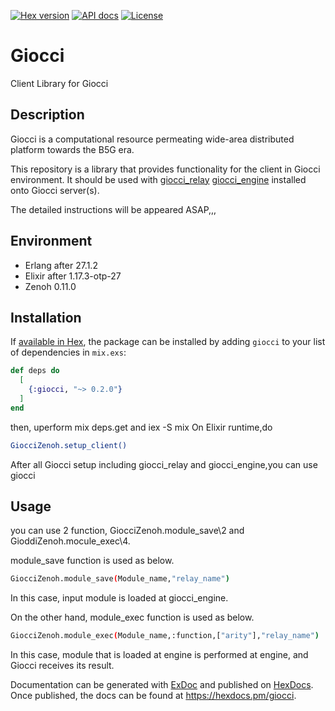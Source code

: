 [![Hex version](https://img.shields.io/hexpm/v/giocci.svg "Hex version")](https://hex.pm/packages/giocci)
[![API docs](https://img.shields.io/hexpm/v/giocci.svg?label=hexdocs "API docs")](https://hexdocs.pm/giocci)
[![License](https://img.shields.io/hexpm/l/giocci.svg)](https://github.com/b5g-ex/giocci/blob/main/LICENSE)

# Giocci

Client Library for Giocci

## Description

Giocci is a computational resource permeating wide-area distributed platform towards the B5G era.

This repository is a library that provides functionality for the client in Giocci environment.
It should be used with [giocci_relay](https://github.com/b5g-ex/giocci_relay) [giocci_engine](https://github.com/b5g-ex/giocci_engine) installed onto Giocci server(s).

The detailed instructions will be appeared ASAP,,,

## Environment
- Erlang after 27.1.2 
- Elixir after 1.17.3-otp-27
- Zenoh 0.11.0

## Installation

If [available in Hex](https://hex.pm/docs/publish), the package can be installed
by adding `giocci` to your list of dependencies in `mix.exs`:

```elixir
def deps do
  [
    {:giocci, "~> 0.2.0"}
  ]
end
```
then, uperform mix deps.get and iex -S mix
On Elixir runtime,do 
```sh
GiocciZenoh.setup_client()
``` 

After all Giocci setup including giocci_relay and giocci_engine,you can use giocci

## Usage

you can use 2 function, GiocciZenoh.module_save\2 and GioddiZenoh.mocule_exec\4.

module_save function is used as below.
```sh
GiocciZenoh.module_save(Module_name,"relay_name")
```
In this case, input module is loaded at giocci_engine.


On the other hand, module_exec function is used as below.
```sh
GiocciZenoh.module_exec(Module_name,:function,["arity"],"relay_name")
```
In this case, module that is loaded at engine is performed at engine, and Giocci receives its result.

Documentation can be generated with [ExDoc](https://github.com/elixir-lang/ex_doc)
and published on [HexDocs](https://hexdocs.pm). Once published, the docs can
be found at <https://hexdocs.pm/giocci>.


